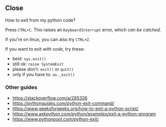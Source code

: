 ## Close

How to exit from my python code?

Press `CTRL+C`. This raises an `KeyboardInterrupt` error, which _can be catched_.

If you're on linux, you can also try `CTRL+Z`.

If you want to exit _with code_, try these:
- best: `sys.exit()`
- still ok: `raise SystemExit`
- please don't: `exit()` or `quit()`
- only if you have to: `os._exit()`

### Other guides

- https://stackoverflow.com/a/285326
- https://pythonguides.com/python-exit-command/
- https://www.geeksforgeeks.org/how-to-exit-a-python-script/
- https://www.askpython.com/python/examples/exit-a-python-program
- https://www.pythonpool.com/python-exit/

<!-- No video found. -->
